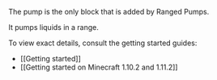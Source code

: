 The pump is the only block that is added by Ranged Pumps.

It pumps liquids in a range.

To view exact details, consult the getting started guides:

- [[Getting started]]
- [[Getting started on Minecraft 1.10.2 and 1.11.2]]